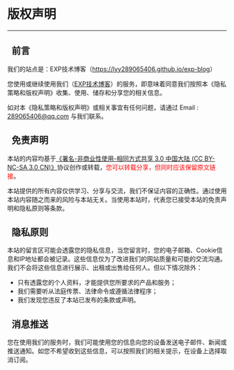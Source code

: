 # 版权声明

------

<h2><i style="text-indent: 0; display: inline-block; margin-right: 10px;" class="fa fa-commenting"></i>前言</h2>
<p>我们的站点是：EXP技术博客（<a href="https://lyy289065406.github.io/exp-blog" title="EXP技术博客" data-toggle="tooltip" target="_blank">https://lyy289065406.github.io/exp-blog</a>）</p>
<p>您使用或继续使用我们（<a href="https://lyy289065406.github.io/exp-blog" title="https://lyy289065406.github.io/exp-blog" data-toggle="tooltip" target="_blank">EXP技术博客</a>）的服务，即意味着同意我们按照本《隐私策略和版权声明》收集、使用、储存和分享您的相关信息。</p>
<p>如对本《隐私策略和版权声明》或相关事宜有任何问题，请通过 Email : <a href="mailto:289065406@qq.com?subject=[EXP-BLOG]%20Your%20Question%20（请写下您的疑问）&body=What%20can%20I%20help%20you?%20（需要我提供什么帮助吗？）" target="_blank">289065406@qq.com</a> 与我们联系。</p>

<h2><i style="text-indent: 0; display: inline-block; margin-right: 10px;" class="fa fa-exclamation-circle"></i>免责声明</h2>
<p>本站的内容均基于<a title="CC BY-NC-SA 3.0 CN" href="https://creativecommons.org/licenses/by-nc-sa/3.0/cn/" data-toggle="tooltip" target="_blank">《署名-非商业性使用-相同方式共享 3.0 中国大陆 (CC BY-NC-SA 3.0 CN)》</a>协议创作或转载，<font color="red">您可以转载分享，但同时应该保留原文链接</font>。</p>
<p>本站提供的所有内容仅供学习、分享与交流，我们不保证内容的正确性。通过使用本站内容随之而来的风险与本站无关。当使用本站时，代表您已接受本站的免责声明和隐私原则等条款。</p>

<h2><i style="text-indent: 0; display: inline-block; margin-right: 10px;" class="fa fa-eye-slash"></i>隐私原则</h2>
<p>本站的留言区可能会透露您的隐私信息，当您留言时，您的电子邮箱、Cookie信息和IP地址都会被记录。这些信息仅为了改进我们的网站质量和可能的交流沟通。我们不会将这些信息进行展示、出租或出售给任何人。但以下情况除外：</p>
<ul> 
 <li>只有透露您的个人资料，才能提供您所要求的产品和服务；</li> 
 <li>我们需要听从法庭传票、法律命令或遵循法律程序；</li> 
 <li>我们发现您违反了本站已发布的条款或声明。</li>
</ul>

<h2><i style="text-indent: 0; display: inline-block; margin-right: 10px;" class="fa fa-paper-plane"></i>消息推送</h2>
<p>您在使用我们的服务时，我们可能使用您的信息向您的设备发送电子邮件、新闻或推送通知。如您不希望收到这些信息，可以按照我们的相关提示，在设备上选择取消订阅。</p>